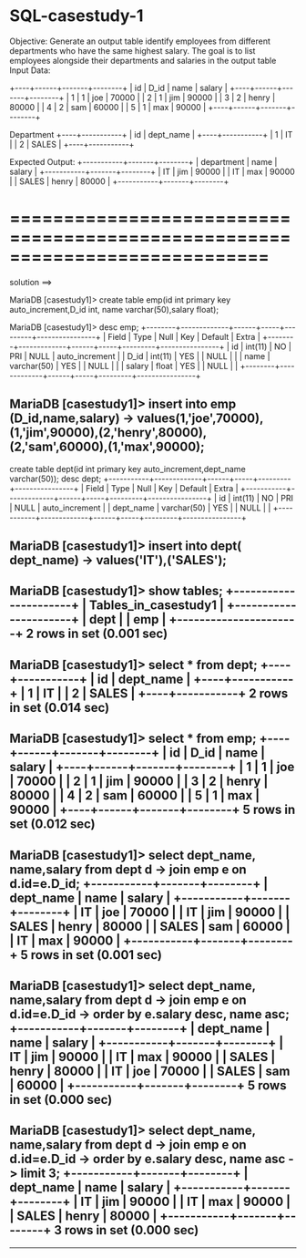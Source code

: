 # SQL-casestudy-1
Objective: Generate an output table identify employees from different departments who have the same highest salary. The goal is to list employees alongside their departments and salaries in the output table
Input Data:

+----+------+-------+--------+
| id | D_id | name  | salary |
+----+------+-------+--------+
|  1 |    1 | joe   |  70000 |
|  2 |    1 | jim   |  90000 |
|  3 |    2 | henry |  80000 |
|  4 |    2 | sam   |  60000 |
|  5 |    1 | max   |  90000 |
+----+------+-------+--------+

Department
+----+-----------+
| id | dept_name |
+----+-----------+
|  1 | IT        |
|  2 | SALES     |
+----+-----------+

Expected Output:
+-----------+-------+--------+
| department | name  | salary |
+-----------+-------+--------+
| IT        | jim   |  90000 |
| IT        | max   |  90000 |
| SALES     | henry |  80000 |
+-----------+-------+--------+

============================================================================
============================================================================
solution ==>

MariaDB [casestudy1]> create table emp(id int primary key auto_increment,D_id int, name varchar(50),salary float);

MariaDB [casestudy1]> desc emp;
+--------+-------------+------+-----+---------+----------------+
| Field  | Type        | Null | Key | Default | Extra          |
+--------+-------------+------+-----+---------+----------------+
| id     | int(11)     | NO   | PRI | NULL    | auto_increment |
| D_id   | int(11)     | YES  |     | NULL    |                |
| name   | varchar(50) | YES  |     | NULL    |                |
| salary | float       | YES  |     | NULL    |                |
+--------+-------------+------+-----+---------+----------------+

MariaDB [casestudy1]> insert into emp (D_id,name,salary)
-> values(1,'joe',70000),(1,'jim',90000),(2,'henry',80000),(2,'sam',60000),(1,'max',90000);
-----------------------------------------------------------------------------------------------
 create table dept(id int primary key auto_increment,dept_name varchar(50));
 desc dept;
+-----------+-------------+------+-----+---------+----------------+
| Field     | Type        | Null | Key | Default | Extra          |
+-----------+-------------+------+-----+---------+----------------+
| id        | int(11)     | NO   | PRI | NULL    | auto_increment |
| dept_name | varchar(50) | YES  |     | NULL    |                |
+-----------+-------------+------+-----+---------+----------------+

MariaDB [casestudy1]> insert into dept( dept_name)
    -> values('IT'),('SALES');
-------------------------------------------------------------------------------------------------
MariaDB [casestudy1]> show tables;
+----------------------+
| Tables_in_casestudy1 |
+----------------------+
| dept                 |
| emp                  |
+----------------------+
2 rows in set (0.001 sec)
-------------------------------------------------------------------------------------------------
MariaDB [casestudy1]> select * from dept;
+----+-----------+
| id | dept_name |
+----+-----------+
|  1 | IT        |
|  2 | SALES     |
+----+-----------+
2 rows in set (0.014 sec)
-------------------------------------------------------------------------------------------------
MariaDB [casestudy1]> select * from emp;
+----+------+-------+--------+
| id | D_id | name  | salary |
+----+------+-------+--------+
|  1 |    1 | joe   |  70000 |
|  2 |    1 | jim   |  90000 |
|  3 |    2 | henry |  80000 |
|  4 |    2 | sam   |  60000 |
|  5 |    1 | max   |  90000 |
+----+------+-------+--------+
5 rows in set (0.012 sec)
-------------------------------------------------------------------------------------------------
MariaDB [casestudy1]> select dept_name, name,salary from dept d
    -> join emp e on d.id=e.D_id;
+-----------+-------+--------+
| dept_name | name  | salary |
+-----------+-------+--------+
| IT        | joe   |  70000 |
| IT        | jim   |  90000 |
| SALES     | henry |  80000 |
| SALES     | sam   |  60000 |
| IT        | max   |  90000 |
+-----------+-------+--------+
5 rows in set (0.001 sec) 
-------------------------------------------------------------------------------------------------
MariaDB [casestudy1]> select dept_name, name,salary from dept d
    -> join emp e on d.id=e.D_id
    -> order by e.salary desc, name asc;
+-----------+-------+--------+
| dept_name | name  | salary |
+-----------+-------+--------+
| IT        | jim   |  90000 |
| IT        | max   |  90000 |
| SALES     | henry |  80000 |
| IT        | joe   |  70000 |
| SALES     | sam   |  60000 |
+-----------+-------+--------+
5 rows in set (0.000 sec)
-------------------------------------------------------------------------------------------------
MariaDB [casestudy1]> select dept_name, name,salary from dept d
    -> join emp e on d.id=e.D_id
    -> order by e.salary desc, name asc
    -> limit 3;
+-----------+-------+--------+
| dept_name | name  | salary |
+-----------+-------+--------+
| IT        | jim   |  90000 |
| IT        | max   |  90000 |
| SALES     | henry |  80000 |
+-----------+-------+--------+
3 rows in set (0.000 sec)
-------------------------------------------------------------------------------------------------
-------------------------------------------------------------------------------------------------
 
